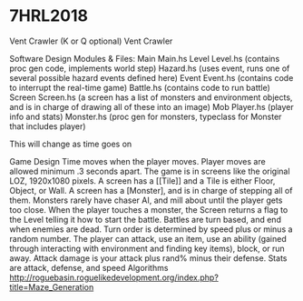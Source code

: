 # 7HRL2018
Vent Crawler (K or Q optional)
Vent Crawler


Software Design
Modules & Files:
Main
  Main.hs
Level
  Level.hs (contains proc gen code, implements world step)
  Hazard.hs (uses event, runs one of several possible hazard events defined here)
Event
  Event.hs (contains code to interrupt the real-time game)
  Battle.hs (contains code to run battle)
Screen
  Screen.hs (a screen has a list of monsters and environment objects, and is in charge of drawing all of these into an image)
Mob
  Player.hs (player info and stats)
  Monster.hs (proc gen for monsters, typeclass for Monster that includes player)

This will change as time goes on

Game Design
Time moves when the player moves. Player moves are allowed minimum .3 seconds apart. The game is in screens like the original LOZ, 1920x1080 pixels. 
A screen has a [[Tile]] and a Tile is either Floor, Object, or Wall.
A screen has a [Monster], and is in charge of stepping all of them.
Monsters rarely have chaser AI, and mill about until the player gets too close.
When the player touches a monster, the Screen returns a flag to the Level telling it how to start the battle.
Battles are turn based, and end when enemies are dead. Turn order is determined by speed plus or minus a random number. The player can attack, use an item, use an ability (gained through interacting with environment and finding key items), block, or run away.
Attack damage is your attack plus rand% minus their defense.
Stats are attack, defense, and speed
Algorithms
http://roguebasin.roguelikedevelopment.org/index.php?title=Maze_Generation

